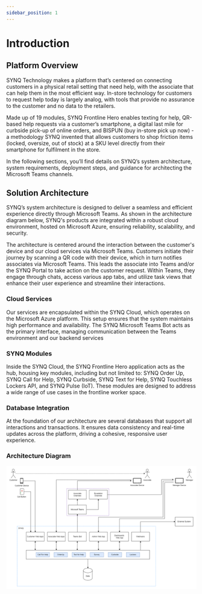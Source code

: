 ```yaml
---
sidebar_position: 1
---
```


# Introduction

## Platform Overview

SYNQ Technology makes a platform that’s centered on connecting customers in a physical
retail setting that need help, with the associate that can help them in the most efficient
way. In-store technology for customers to request help today is largely analog, with tools
that provide no assurance to the customer and no data to the retailers.

Made up of 19 modules, SYNQ Frontline Hero enables texting for help, QR-based help
requests via a customer’s smartphone, a digital last mile for curbside pick-up of online
orders, and BISPUN (buy in-store pick up now) - a methodology SYNQ invented that allows
customers to shop friction items (locked, oversize, out of stock) at a SKU level directly from
their smartphone for fulfilment in the store.

In the following sections, you’ll find details on SYNQ’s system architecture, system
requirements, deployment steps, and guidance for architecting the Microsoft Teams
channels.

## Solution Architecture
SYNQ’s system architecture is designed to deliver a seamless and efficient experience
directly through Microsoft Teams. As shown in the architecture diagram below, SYNQ's
products are integrated within a robust cloud environment, hosted on Microsoft Azure,
ensuring reliability, scalability, and security.

The architecture is centered around the interaction between the customer's device and our
cloud services via Microsoft Teams. Customers initiate their journey by scanning a QR code
with their device, which in turn notifies associates via Microsoft Teams. This leads the
associate into Teams and/or the SYNQ Portal to take action on the customer request.
Within Teams, they engage through chats, access various app tabs, and utilize task views
that enhance their user experience and streamline their interactions.

### Cloud Services
Our services are encapsulated within the SYNQ Cloud, which operates on the Microsoft
Azure platform. This setup ensures that the system maintains high performance and
availability. The SYNQ Microsoft Teams Bot acts as the primary interface, managing
communication between the Teams environment and our backend services

### SYNQ Modules
Inside the SYNQ Cloud, the SYNQ Frontline Hero application acts as the hub, housing key
modules, including but not limited to: SYNQ Order Up, SYNQ Call for Help, SYNQ Curbside,
SYNQ Text for Help, SYNQ Touchless Lockers API, and SYNQ Pulse (IoT). These modules are
designed to address a wide range of use cases in the frontline worker space.

### Database Integration
At the foundation of our architecture are several databases that support all interactions
and transactions. It ensures data consistency and real-time updates across the platform,
driving a cohesive, responsive user experience.

### Architecture Diagram
![Architecture Diagram](/img/synq-high-level.png)
